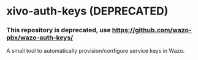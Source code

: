 # xivo-auth-keys (DEPRECATED)

### This repository is deprecated, use https://github.com/wazo-pbx/wazo-auth-keys/

A small tool to automatically provision/configure service keys in Wazo.
